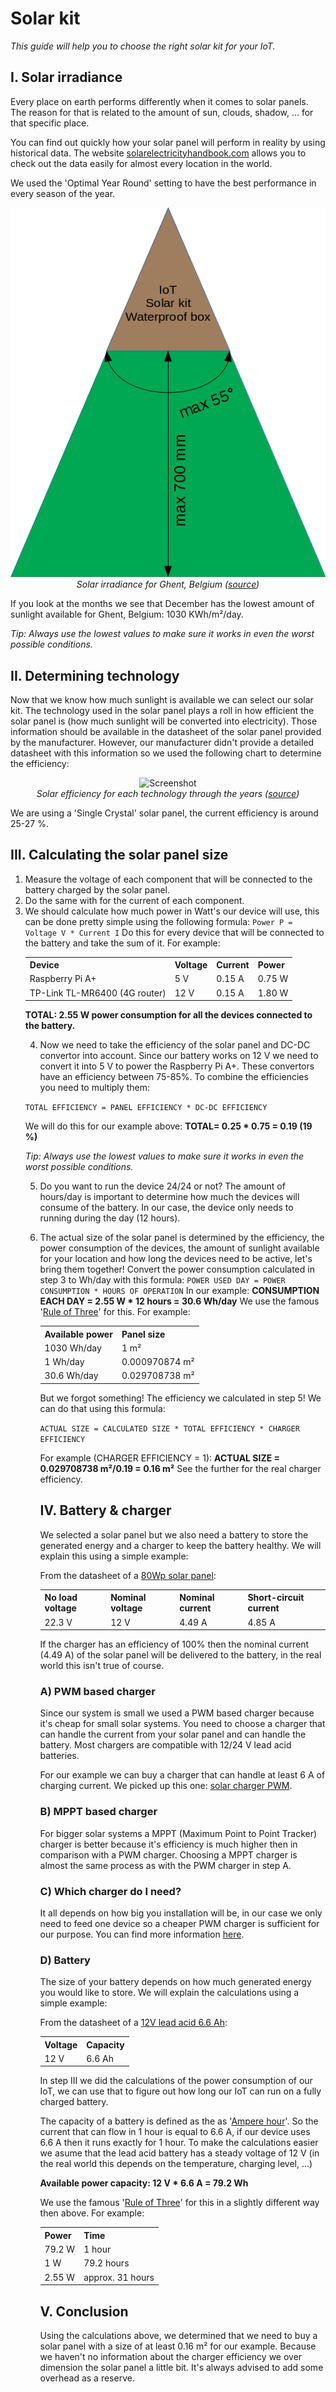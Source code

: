 # Solar kit
*This guide will help you to choose the right solar kit for your IoT.*

## I. Solar irradiance
Every place on earth performs differently when it comes to solar panels.
The reason for that is related to the amount of sun, clouds, shadow, ... for that specific place.

You can find out quickly how your solar panel will perform in reality by using historical data.
The website [solarelectricityhandbook.com](http://solarelectricityhandbook.com/solar-irradiance.html) allows you to check out the data easily for almost every location in the world.

We used the 'Optimal Year Round' setting to have the best performance in every season of the year.

<p align="center">
  <img src="images/solarIrradiance.png" alt="Screenshot">
  <br>
  <i>Solar irradiance for Ghent, Belgium (<a href="http://solarelectricityhandbook.com/solar-irradiance.html" target="_blank">source</a>)</i>
</p>

If you look at the months we see that December has the lowest amount of sunlight available for Ghent, Belgium: 1030 KWh/m²/day.

<i>Tip: Always use the lowest values to make sure it works in even the worst possible conditions.</i>

## II. Determining technology
Now that we know how much sunlight is available we can select our solar kit.
The technology used in the solar panel plays a roll in how efficient the solar panel is (how much sunlight will be converted into electricity). Those information should be available in the datasheet of the solar panel provided by the manufacturer. However, our manufacturer didn't provide a detailed datasheet with this information so we used the following chart to determine the efficiency:

<p align="center">
  <img src="https://upload.wikimedia.org/wikipedia/commons/3/3d/PVeff%28rev170414%29.jpg" alt="Screenshot">
  <br>
  <i>Solar efficiency for each technology through the years (<a href="https://en.wikipedia.org/wiki/Solar_cell_efficiency" target="_blank">source</a>)</i>
</p>

We are using a 'Single Crystal' solar panel, the current efficiency is around 25-27 %.

## III. Calculating the solar panel size
1. Measure the voltage of each component that will be connected to the battery charged by the solar panel.
2. Do the same with for the current of each component.
3. We should calculate how much power in Watt's our device will use, this can be done pretty simple using the following formula: ```Power P = Voltage V * Current I``` Do this for every device that will be connected to the battery and take the sum of it. For example: <table style="width:100%">
	<tr>
    	<th>Device</th>
    	<th>Voltage</th>
    	<th>Current</th>
		<th>Power</th>
	</tr>
	<tr>
    	<td>Raspberry Pi A+</td>
    	<td>5 V</td>
    	<td>0.15 A</td>
		<td>0.75 W</td>
	</tr>
	<tr>
		<td>TP-Link TL-MR6400 (4G router)</td>
		<td>12 V</td>
		<td>0.15 A</td>
		<td>1.80 W</td>
	</tr>
</table>

<b>TOTAL: 2.55 W power consumption for all the devices connected to the battery.</b>

4. Now we need to take the efficiency of the solar panel and DC-DC convertor into account. Since our battery works on 12 V we need to convert it into 5 V to power the Raspberry Pi A+. These convertors have an efficiency between 75-85%. To combine the efficiencies you need to multiply them:

```TOTAL EFFICIENCY = PANEL EFFICIENCY * DC-DC EFFICIENCY```


We will do this for our example above: <b>TOTAL= 0.25 * 0.75 = 0.19 (19 %)</b>

<i>Tip: Always use the lowest values to make sure it works in even the worst possible conditions.</i>

5. Do you want to run the device 24/24 or not? The amount of hours/day is important to determine how much the devices will consume of the battery. In our case, the device only needs to running during the day (12 hours).

6. The actual size of the solar panel is determined by the efficiency, the power consumption of the devices, the amount of sunlight available for your location and how long the devices need to be active, let's bring them together!
Convert the power consumption calculated in step 3 to Wh/day with this formula:
```POWER USED DAY = POWER CONSUMPTION * HOURS OF OPERATION```
In our example: <b>CONSUMPTION EACH DAY = 2.55 W * 12 hours = 30.6 Wh/day</b> We use the famous '[Rule of Three](https://en.wikipedia.org/wiki/Cross-multiplication#Rule_of_Three)' for this. For example: <table style="width:100%">
	<tr>
		<th>Available power</th>
		<th>Panel size</th>
	</tr>
	<tr>
		<td>1030 Wh/day</td>
		<td>1 m²</td>
	</tr>
	<tr>
		<td>1 Wh/day</td>
		<td>0.000970874 m²</td>
	</tr>
	<tr>
		<td>30.6 Wh/day</td>
		<td>0.029708738 m²</td>
	</tr>
</table>
But we forgot something! The efficiency we calculated in step 5! We can do that using this formula:

```ACTUAL SIZE = CALCULATED SIZE * TOTAL EFFICIENCY * CHARGER EFFICIENCY```


For example (CHARGER EFFICIENCY = 1): <b>ACTUAL SIZE = 0.029708738 m²/0.19 = 0.16 m²</b>
See the further for the real charger efficiency.

## IV. Battery & charger
We selected a solar panel but we also need a battery to store the generated energy and a charger to keep the battery healthy.
We will explain this using a simple example:

From the datasheet of a [80Wp solar panel](http://www.conrad.be/ce/nl/product/1485914/):

<table style="width:100%">
	<tr>
		<th>No load voltage</th>
		<th>Nominal voltage</th>
		<th>Nominal current</th>
		<th>Short-circuit current</th>
	</tr>
	<tr>
		<td>22.3 V</td>
		<td>12 V</td>
		<td>4.49 A</td>
		<td>4.85 A</td>
	</tr>
</table>

If the charger has an efficiency of 100% then the nominal current (4.49 A) of the solar panel will be delivered to the battery, in the real world this isn't true of course.

### A) PWM based charger

Since our system is small we used a PWM based charger because it's cheap for small solar systems.
You need to choose a charger that can handle the current from your solar panel and can handle the battery. Most chargers are compatible with 12/24 V lead acid batteries.

For our example we can buy a charger that can handle at least 6 A of charging current. We picked up this one: [solar charger PWM](http://www.conrad.be/ce/nl/product/110864/IVT-200001-Solar-laadregelaar-12-V-24-V-8-A?ref=list).

### B) MPPT  based charger

For bigger solar systems a MPPT (Maximum Point to Point Tracker) charger is better because it's efficiency is much higher then in comparison with a PWM charger.
Choosing a MPPT charger is almost the same process as with the PWM charger in step A.

### C) Which charger do I need?
It all depends on how big you installation will be, in our case we only need to feed one device so a cheaper PWM charger is sufficient for our purpose.
You can find more information [here](http://offgridham.com/2015/12/solar-charge-controller/).

### D) Battery
The size of your battery depends on how much generated energy you would like to store.
We will explain the calculations using a simple example:

From the datasheet of a [12V lead acid 6.6 Ah](http://www.conrad.be/ce/nl/product/110752/):

<table style="width:100%">
	<tr>
		<th>Voltage</th>
		<th>Capacity</th>
	</tr>
	<tr>
		<td>12 V</td>
		<td>6.6 Ah</td>
	</tr>
</table>

In step III we did the calculations of the power consumption of our IoT, we can use that to figure out how long our IoT can run on a fully charged battery.

The capacity of a battery is defined as the as '[Ampere hour](https://en.wikipedia.org/wiki/Ampere_hour)'. So the current that can flow in 1 hour is equal to 6.6 A, if our device uses 6.6 A then it runs exactly for 1 hour.
To make the calculations easier we asume that the lead acid battery has a steady voltage of 12 V (in the real world this depends on the temperature, charging level, ...)

<b>Available power capacity: 12 V * 6.6 A = 79.2 Wh</b>

We use the famous '[Rule of Three](https://en.wikipedia.org/wiki/Cross-multiplication#Rule_of_Three)' for this in a slightly different way then above. For example: <table style="width:100%">
   <tr>
	   <th>Power</th>
	   <th>Time</th>
   </tr>
   <tr>
	   <td>79.2 W</td>
	   <td>1 hour</td>
   </tr>
   <tr>
	   <td>1 W</td>
	   <td>79.2 hours</td>
   </tr>
   <tr>
	   <td>2.55 W</td>
	   <td>approx. 31 hours</td>
   </tr>
</table>

## V. Conclusion
Using the calculations above, we determined that we need to buy a solar panel with a size of at least 0.16 m² for our example. Because we haven't no information about the charger efficiency we over dimension the solar panel a little bit. It's always advised to add some overhead as a reserve.
